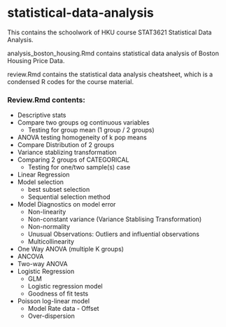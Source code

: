 # statistical-data-analysis

This contains the schoolwork of HKU course STAT3621 Statistical Data Analysis. 

analysis_boston_housing.Rmd contains statistical data analysis of Boston Housing Price Data.

review.Rmd contains the statistical data analysis cheatsheet, which is a condensed R codes for the course material.

### Review.Rmd contents:
- Descriptive stats
- Compare two groups og continuous variables
  - Testing for group mean (1 group / 2 groups)
- ANOVA testing homogeneity of k pop means
- Compare Distribution of 2 groups
- Variance stablizing transformation
- Comparing 2 groups of CATEGORICAL 
  - Testing for one/two sample(s) case
- Linear Regression 
- Model selection 
  - best subset selection
  - Sequential selection method
- Model Diagnostics on model error
  - Non-linearity
  - Non-constant variance (Variance Stablising Transformation)
  - Non-normality 
  - Unusual Observations: Outliers and influential observations
  - Multicollinearity
- One Way ANOVA (multiple K groups)
- ANCOVA
- Two-way ANOVA 
- Logistic Regression
  - GLM
  - Logistic regression model
  - Goodness of fit tests
- Poisson log-linear model
  - Model Rate data - Offset
  - Over-dispersion
